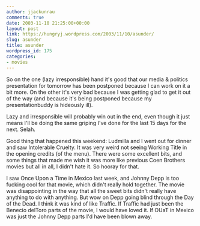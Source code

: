 ```yaml
---
author: jjackunrau
comments: true
date: 2003-11-10 21:25:00+00:00
layout: post
link: https://hungryj.wordpress.com/2003/11/10/asunder/
slug: asunder
title: asunder
wordpress_id: 175
categories:
- movies
---
```


So on the one (lazy irresponsible) hand it's good that our media & politics presentation for tomorrow has been postponed because I can work on it a bit more.  On the other it's very bad because I was getting glad to get it out of the way (and because it's being postponed because my presentationbuddy is hideously ill).
  

  
Lazy and irresponsible will probably win out in the end, even though it just means I'll be doing the same griping I've done for the last 15 days for the next.  Selah.
  

  
Good thing that happened this weekend: Ludmilla and I went out for dinner and saw Intolerable Cruelty.  It was very weird not seeing Working Title in the opening credits (of the menu).  There were some excellent bits, and some things that made me wish it was more like previous Coen Brothers movies but all in all, I didn't hate it.  So hooray for that.  
  

  
I saw Once Upon a Time in Mexico last week, and Johnny Depp is too fucking cool for that movie, which didn't really hold together.  The movie was disappointing in the way that all the sweet bits didn't really have anything to do with anything.  But wow on Depp going blind through the Day of the Dead.  I think it was kind of like Traffic.  If Traffic had just been the Benecio delToro parts of the movie, I would have loved it.  If OUaT in Mexico was just the Johnny Depp parts I'd have been blown away.

